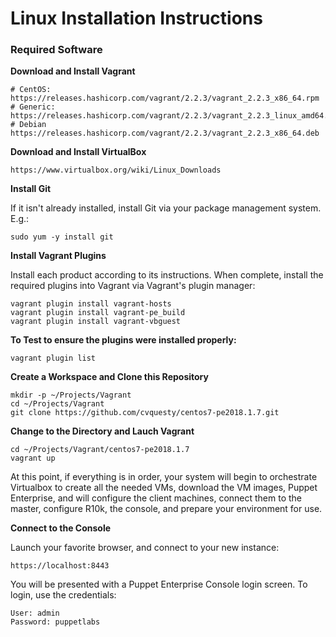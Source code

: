 # Linux Installation Instructions

### Required Software

**Download and Install Vagrant**

	# CentOS:
	https://releases.hashicorp.com/vagrant/2.2.3/vagrant_2.2.3_x86_64.rpm
	# Generic:
	https://releases.hashicorp.com/vagrant/2.2.3/vagrant_2.2.3_linux_amd64.zip
	# Debian
	https://releases.hashicorp.com/vagrant/2.2.3/vagrant_2.2.3_x86_64.deb

**Download and Install VirtualBox**

	https://www.virtualbox.org/wiki/Linux_Downloads

**Install Git**

If it isn't already installed, install Git via your package management system.  E.g.:

	sudo yum -y install git

**Install Vagrant Plugins**

Install each product according to its instructions.  When complete, install the required plugins into Vagrant via Vagrant's plugin manager:

	vagrant plugin install vagrant-hosts
	vagrant plugin install vagrant-pe_build
	vagrant plugin install vagrant-vbguest

**To Test to ensure the plugins were installed properly:**

	vagrant plugin list

**Create a Workspace and Clone this Repository**

	mkdir -p ~/Projects/Vagrant
	cd ~/Projects/Vagrant
	git clone https://github.com/cvquesty/centos7-pe2018.1.7.git

**Change to the Directory and Lauch Vagrant**

	cd ~/Projects/Vagrant/centos7-pe2018.1.7
	vagrant up

At this point, if everything is in order, your system will begin to orchestrate Virtualbox to create all the needed VMs, download the VM images, Puppet Enterprise, and will configure the client machines, connect them to the master, configure R10k, the console, and prepare your environment for use.

**Connect to the Console**

Launch your favorite browser, and connect to your new instance:

	https://localhost:8443

You will be presented with a Puppet Enterprise Console login screen.  To login, use the credentials:

	User: admin
	Password: puppetlabs
